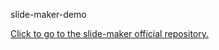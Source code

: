 slide-maker-demo

<a href="https://github.com/brenoh1ldebr4nd/slide-maker">Click to go to the slide-maker official repository.</a>